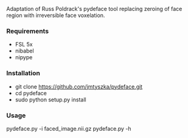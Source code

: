 Adaptation of Russ Poldrack's pydeface tool replacing zeroing of face region with irreversible face voxelation.

### Requirements
- FSL 5x
- nibabel
- nipype

### Installation

* git clone https://github.com/jmtyszka/pydeface.git
* cd pydeface
* sudo python setup.py install

### Usage

pydeface.py -i faced_image.nii.gz
pydeface.py -h
